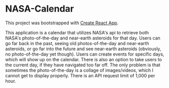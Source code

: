 # NASA-Calendar

This project was bootstrapped with [Create React App](https://github.com/facebook/create-react-app).

This application is a calendar that utilizes NASA's api to retrieve both NASA's photo-of-the-day and near-earth asteroids for that day. Users can go far back in the past, seeing old photos-of-the-day and near-earth asteroids, or go far into the future and see near-earth asteroids (obviously, no photo-of-the-day yet though). Users can create events for specific days, which will show up on the calendar. There is also an option to take users to the current day, if they have navigated too far off. The only problem is that sometimes the photo-of-the-day is a collage of images/videos, which I cannot get to display properly. There is an API request limit of 1,000 per hour.
